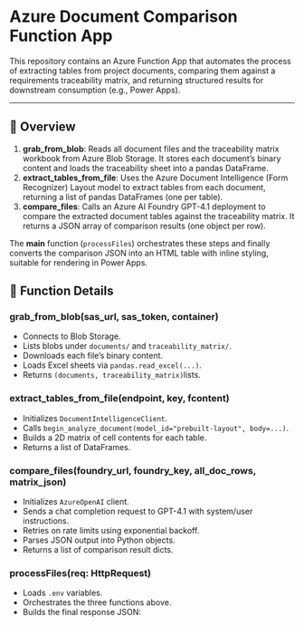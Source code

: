 # Azure Document Comparison Function App

This repository contains an Azure Function App that automates the process of extracting tables from project documents, comparing them against a requirements traceability matrix, and returning structured results for downstream consumption (e.g., Power Apps).

---

## 🚀 Overview

1. **grab_from_blob**: Reads all document files and the traceability matrix workbook from Azure Blob Storage. It stores each document’s binary content and loads the traceability sheet into a pandas DataFrame.
2. **extract_tables_from_file**: Uses the Azure Document Intelligence (Form Recognizer) Layout model to extract tables from each document, returning a list of pandas DataFrames (one per table).
3. **compare_files**: Calls an Azure AI Foundry GPT-4.1 deployment to compare the extracted document tables against the traceability matrix. It returns a JSON array of comparison results (one object per row).

The **main** function (`processFiles`) orchestrates these steps and finally converts the comparison JSON into an HTML table with inline styling, suitable for rendering in Power Apps.

## 📖 Function Details

### grab_from_blob(sas_url, sas_token, container)

* Connects to Blob Storage.
* Lists blobs under `documents/` and `traceability_matrix/`.
* Downloads each file’s binary content.
* Loads Excel sheets via `pandas.read_excel(...)`.
* Returns `(documents, traceability_matrix)`lists.

### extract_tables_from_file(endpoint, key, fcontent)

* Initializes `DocumentIntelligenceClient`.
* Calls `begin_analyze_document(model_id="prebuilt-layout", body=...)`.
* Builds a 2D matrix of cell contents for each table.
* Returns a list of DataFrames.

### compare_files(foundry_url, foundry_key, all_doc_rows, matrix_json)

* Initializes `AzureOpenAI` client.
* Sends a chat completion request to GPT-4.1 with system/user instructions.
* Retries on rate limits using exponential backoff.
* Parses JSON output into Python objects.
* Returns a list of comparison result dicts.

### processFiles(req: HttpRequest)

* Loads `.env` variables.
* Orchestrates the three functions above.
* Builds the final response JSON:
